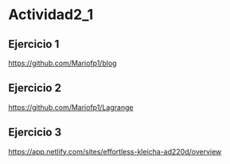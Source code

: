 # Actividad2_1

## Ejercicio 1
https://github.com/Mariofp1/blog

## Ejercicio 2
https://github.com/Mariofp1/Lagrange

## Ejercicio 3
https://app.netlify.com/sites/effortless-kleicha-ad220d/overview
